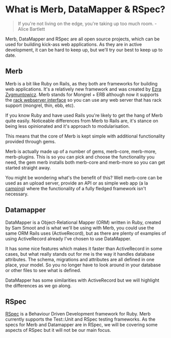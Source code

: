 # What is Merb, DataMapper & RSpec?

> If you're not living on the edge, you're taking up too much room. - Alice Bartlett

Merb, DataMapper and RSpec are all open source projects, which can be used for building kick-ass web applications. As they are in active development, it can be hard to keep up, but we'll try our best to keep up to date.

## Merb

Merb is a bit like Ruby on Rails, as they both are frameworks for building web applications. It's a relatively new framework and was created by [Ezra Zygmuntowicz](http://brainspl.at/).  Merb stands for Mongrel + ERB although now it supports the [rack webserver interface](http://rack.rubyforge.org/) so you can use any web server that has rack support (mongrel, thin, ebb, etc).

If you know Ruby and have used Rails you're likely to get the hang of Merb quite easily. Noticeable differences from Merb to Rails are, it's stance on being less opinionated and it's approach to modularisation.

This means that the core of Merb is kept simple with additional functionality provided through gems.

Merb is actually made up of a number of gems, merb-core, merb-more, merb-plugins. This is so you can pick and choose the functionality you need, the gem merb installs both merb-core and merb-more so you can get started straight away.

You might be wondering what's the benefit of this? Well merb-core can be used as an upload server, provide an API or as simple web app (a la [camping](http://code.whytheluckystiff.net/camping/)) where the functionality of a fully fledged framework isn't necessary.

## Datamapper

DataMapper is a Object-Relational Mapper (ORM) written in Ruby, created by Sam Smoot and is what we'll be using with Merb, you could use the same ORM Rails uses (ActiveRecord), but as there are plenty of examples of using ActiveRecord already I've chosen to use DataMapper.

It has some nice features which makes it faster than ActiveRecord in some cases, but what really stands out for me is the way it handles database attributes. The schema, migrations and attributes are all defined in one place, your model. So you no longer have to look around in your database or other files to see what is defined.

DataMapper has some similarities with ActiveRecord but we will highlight the differences as we go along.

## RSpec
[RSpec](http://rspec.info/) is a Behaviour Driven Development framework for Ruby. 
Merb currently supports the Test::Unit and RSpec testing frameworks. As the specs for Merb and Datamapper are in RSpec, we will be covering some aspects of RSpec but it will not be our main focus. 